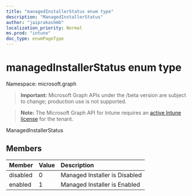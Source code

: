 ```yaml
---
title: "managedInstallerStatus enum type"
description: "ManagedInstallerStatus"
author: "jaiprakashmb"
localization_priority: Normal
ms.prod: "intune"
doc_type: enumPageType
---
```


# managedInstallerStatus enum type

Namespace: microsoft.graph

> **Important:** Microsoft Graph APIs under the /beta version are subject to change; production use is not supported.

> **Note:** The Microsoft Graph API for Intune requires an [active Intune license](https://go.microsoft.com/fwlink/?linkid=839381) for the tenant.

ManagedInstallerStatus

## Members
|Member|Value|Description|
|:---|:---|:---|
|disabled|0|Managed Installer is Disabled|
|enabled|1|Managed Installer is Enabled|






